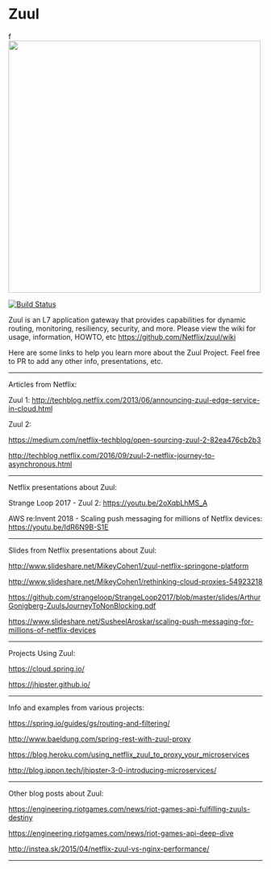 # Zuul
f
<img src="https://i.imgur.com/mRSosEp.png" width=500/>

[![Build Status](https://travis-ci.org/Netflix/zuul.svg)](https://travis-ci.org/Netflix/zuul/builds)

Zuul is an L7 application gateway that provides capabilities for dynamic routing, monitoring, resiliency, security, and more.
Please view the wiki for usage, information, HOWTO, etc https://github.com/Netflix/zuul/wiki

Here are some links to help you learn more about the Zuul Project. Feel free to PR to add any other info, presentations, etc.

---

Articles from Netflix:

Zuul 1: http://techblog.netflix.com/2013/06/announcing-zuul-edge-service-in-cloud.html

Zuul 2:

https://medium.com/netflix-techblog/open-sourcing-zuul-2-82ea476cb2b3

http://techblog.netflix.com/2016/09/zuul-2-netflix-journey-to-asynchronous.html

---

Netflix presentations about Zuul:

Strange Loop 2017 - Zuul 2: https://youtu.be/2oXqbLhMS_A

AWS re:Invent 2018 - Scaling push messaging for millions of Netflix devices: https://youtu.be/IdR6N9B-S1E
 
---

Slides from Netflix presentations about Zuul:

http://www.slideshare.net/MikeyCohen1/zuul-netflix-springone-platform

http://www.slideshare.net/MikeyCohen1/rethinking-cloud-proxies-54923218

https://github.com/strangeloop/StrangeLoop2017/blob/master/slides/ArthurGonigberg-ZuulsJourneyToNonBlocking.pdf

https://www.slideshare.net/SusheelAroskar/scaling-push-messaging-for-millions-of-netflix-devices

---

Projects Using Zuul:

https://cloud.spring.io/

https://jhipster.github.io/

---

Info and examples from various projects:

https://spring.io/guides/gs/routing-and-filtering/

http://www.baeldung.com/spring-rest-with-zuul-proxy

https://blog.heroku.com/using_netflix_zuul_to_proxy_your_microservices

http://blog.ippon.tech/jhipster-3-0-introducing-microservices/

---

Other blog posts about Zuul:

https://engineering.riotgames.com/news/riot-games-api-fulfilling-zuuls-destiny

https://engineering.riotgames.com/news/riot-games-api-deep-dive

http://instea.sk/2015/04/netflix-zuul-vs-nginx-performance/

---
